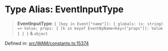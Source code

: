 # Type Alias: EventInputType

> **EventInputType**: `{ [key in Event["name"]]: { globals: (x: string) => Value; props: { [k in keyof EventByName<key>["props"]]: Value } } }` & `object`

Defined in: [src/WAM/constants.ts:15374](https://github.com/Fokusdotid/Baileys/blob/c0c23ce3104b65dfcc64246c9ee8a49ef38993b5/src/WAM/constants.ts#L15374)
